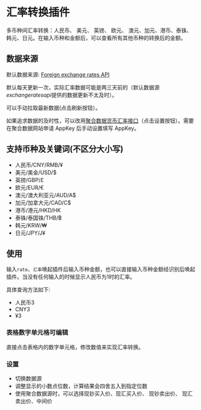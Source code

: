 # 汇率转换插件

多币种间汇率转换：人民币、 美元、 英镑、 欧元、 澳元、加元、港币、泰铢、韩元、日元。在输入币种和金额后，可以查看所有其他币种的转换后的金额。

## 数据来源

默认数据来源: [Foreign exchange rates API](http://exchangeratesapi.io/)

默认每天更新一次，实际汇率数据可能是两三天前的（默认数据源*exchangeratesapi*提供的数据更新不太及时）。

可以手动拉取最新数据(点击刷新按钮）。

如果追求数据的及时性，可以改用[聚合数据货币汇率接口](https://www.juhe.cn/docs/api/id/23)（点击设置按钮）。需要在聚合数据网站申请 AppKey 后手动设置填写 AppKey。

## 支持币种及关键词(不区分大小写)

- 人民币/CNY/RMB/¥
- 美元/美金/USD/\$
- 英镑/GBP/£
- 欧元/EUR/€
- 澳元/澳大利亚元/AUD/A\$
- 加元/加拿大元/CAD/C\$
- 港币/港元/HKD/HK
- 泰铢/泰国铢/THB/฿
- 韩元/KRW/₩
- 日元/JPY/J¥

## 使用

输入`rate`、`汇率`唤起插件后输入币种金额，也可以直接输入币种金额经识别后唤起插件。当没有任何输入的时候显示人民币为1时的汇率。

具体查询方法如下:

- 人民币3
- CNY3
- ¥3

### 表格数字单元格可编辑

直接点击表格内的数字单元格，修改数值来实现汇率转换。

### 设置

- 切换数据源
- 调整显示的小数点位数，计算结果会四舍五入到指定位数
- 使用聚合数据源时，可以选择现钞买入价、现汇买入价、 现钞卖出价、 现汇卖出价、中间价
